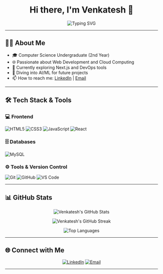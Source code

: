 <h1 align="center">Hi there, I'm Venkatesh 👋</h1>

<p align="center">
  <img src="https://readme-typing-svg.herokuapp.com?font=Fira+Code&size=24&pause=1000&color=F7F7F7&center=true&vCenter=true&width=435&lines=Aspiring+Full-Stack+Developer;Open+Source+Enthusiast;Lifelong+Learner" alt="Typing SVG" />
</p>

---

## 👨‍💻 About Me

- 🎓 Computer Science Undergraduate (2nd Year)
- 🌐 Passionate about Web Development and Cloud Computing
- 🚀 Currently exploring Next.js and DevOps tools
- 🤖 Diving into AI/ML for future projects
- 📫 How to reach me: [LinkedIn](https://www.linkedin.com/in/venkatesh0029/) | [Email](mailto:venkatesh0029@example.com)

---

## 🛠️ Tech Stack & Tools

### 💻 Frontend
![HTML5](https://img.shields.io/badge/HTML5-E34F26?style=flat&logo=html5&logoColor=white)
![CSS3](https://img.shields.io/badge/CSS3-1572B6?style=flat&logo=css3&logoColor=white)
![JavaScript](https://img.shields.io/badge/JavaScript-F7DF1E?style=flat&logo=javascript&logoColor=black)
![React](https://img.shields.io/badge/React-20232A?style=flat&logo=react&logoColor=61DAFB)

### 🗄️ Databases
![MySQL](https://img.shields.io/badge/MySQL-00000F?style=flat&logo=mysql&logoColor=white)

### ⚙️ Tools & Version Control
![Git](https://img.shields.io/badge/Git-F05032?style=flat&logo=git&logoColor=white)
![GitHub](https://img.shields.io/badge/GitHub-181717?style=flat&logo=github&logoColor=white)
![VS Code](https://img.shields.io/badge/VS%20Code-007ACC?style=flat&logo=visual-studio-code&logoColor=white)

---

## 📊 GitHub Stats

<p align="center">
  <img src="https://github-readme-stats.vercel.app/api?username=venkatesh0029&show_icons=true&theme=radical" alt="Venkatesh's GitHub Stats" />
</p>

<p align="center">
  <img src="https://github-readme-streak-stats.herokuapp.com/?user=venkatesh0029&theme=radical" alt="Venkatesh's GitHub Streak" />
</p>

<p align="center">
  <img src="https://github-readme-stats.vercel.app/api/top-langs/?username=venkatesh0029&layout=compact&theme=radical" alt="Top Languages" />
</p>

---

## 🌐 Connect with Me

<p align="center">
  <a href="https://www.linkedin.com/in/venkatesh0029/"><img src="https://img.shields.io/badge/LinkedIn-0077B5?style=flat&logo=linkedin&logoColor=white" alt="LinkedIn" /></a>
  <a href="mailto:venkatesh0029@example.com"><img src="https://img.shields.io/badge/Email-D14836?style=flat&logo=gmail&logoColor=white" alt="Email" /></a>
</p>

---

